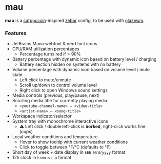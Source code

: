# mau

**mau** is a [catppuccin](https://github.com/catppuccin/catppuccin)-inspired [zebar](https://github.com/glzr-io/zebar) config, to be used with [glazewm](https://github.com/glzr-io/glazewm).

### Features
- JetBrains Mono webfont & nerd font icons
- CPU/RAM utilization percentages
  - Percentage turns red if > 90%
- Battery percentage with dynamic icon based on battery level / charging
  - Battery section hidden on systems with no battery
- Volume percentage with dynamic icon based on volume level / mute state
  - Left click to mute/unmute
  - Scroll up/down to control volume level
  - Right click to open Windows sound settings
- Media controls (previous, play/pause, next)
- Scrolling media title for currently playing media
  - `<youtube-channel-name> – <video-title>`
  - `<artist-name> – <song-title>`
- Workspace indicator/selector
- System tray with monochrome interactive icons
  - ⚠️ Left click / double left-click is **borked**, right-click works fine (oops)
- Local weather conditions and temperature
  - Hover to show tooltip with current weather conditions
  - Click to toggle between °F/°C (defaults to °F)
- Short day of week + date display in `EEE M/d/yyyy` format
- 12h clock in `h:mm:ss a` format